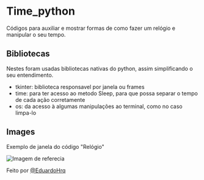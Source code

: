 # Time_python
Códigos para auxiliar e mostrar formas de como fazer um relógio e manipular o seu tempo.

## Bibliotecas
Nestes foram usadas bibliotecas nativas do python, assim simplificando o seu entendimento.

+ tkinter: biblioteca responsavel por janela ou frames
+ time: para ter acesso ao metodo Sleep, para que possa separar o tempo de cada ação corretamente
+ os: da acesso à algumas manipulações ao terminal, como no caso limpa-lo

## Images
Exemplo de janela do código "Relógio"

![Imagem de referecia](../Here/frame1.png)

Feito por [@EduardoHrq](https://github.com/EduardoHrq)
